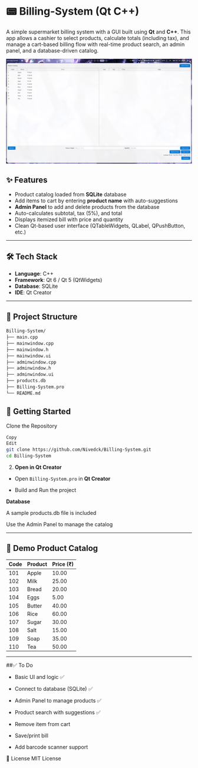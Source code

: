 # 📟 Billing-System (Qt C++)

A simple supermarket billing system with a GUI built using **Qt** and **C++**. This app allows a cashier to select products, calculate totals (including tax), and manage a cart-based billing flow with real-time product search, an admin panel, and a database-driven catalog.

![Screenshot](resources/screenshot.png)

## ✨ Features

- Product catalog loaded from **SQLite** database
- Add items to cart by entering **product name** with auto-suggestions
- **Admin Panel** to add and delete products from the database
- Auto-calculates subtotal, tax (5%), and total
- Displays itemized bill with price and quantity
- Clean Qt-based user interface (QTableWidgets, QLabel, QPushButton, etc.)

---

## 🛠️ Tech Stack

- **Language**: C++
- **Framework**: Qt 6 / Qt 5 (QtWidgets)
- **Database**: SQLite
- **IDE**: Qt Creator

---

## 📁 Project Structure

```bash
Billing-System/
├── main.cpp
├── mainwindow.cpp
├── mainwindow.h
├── mainwindow.ui
├── adminwindow.cpp
├── adminwindow.h
├── adminwindow.ui
├── products.db
├── Billing-System.pro
└── README.md
```

## 🚀 Getting Started
Clone the Repository

```bash
Copy
Edit
git clone https://github.com/Nivedck/Billing-System.git
cd Billing-System
```
2. **Open in Qt Creator**

 - Open `Billing-System.pro` in **Qt Creator**

 - Build and Run the project

**Database**

A sample products.db file is included

Use the Admin Panel to manage the catalog

---

## 🛒 Demo Product Catalog

| Code | Product | Price (₹) |
|------|---------|-----------|
| 101  | Apple   | 10.00     |
| 102  | Milk    | 25.00     |
| 103  | Bread   | 20.00     |
| 104  | Eggs    | 5.00      |
| 105  | Butter  | 40.00     |
| 106  | Rice    | 60.00     |
| 107  | Sugar   | 30.00     |
| 108  | Salt    | 15.00     |
| 109  | Soap    | 35.00     |
| 110  | Tea     | 50.00     |

---


##✅ To Do

 - Basic UI and logic   ✅

 - Connect to database (SQLite)  ✅

 - Admin Panel to manage products ✅

 - Product search with suggestions ✅

 - Remove item from cart

 - Save/print bill

 - Add barcode scanner support


📄 License
MIT License

